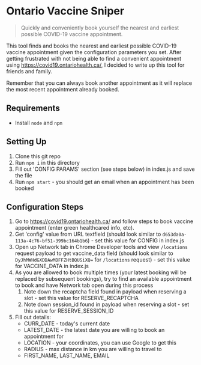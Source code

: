 # Ontario Vaccine Sniper

> Quickly and conveniently book yourself the nearest and earliest possible COVID-19 vaccine appointment.

This tool finds and books the nearest and earliest possible COVID-19 vaccine appointment given the configuration parameters you set. After getting frustrated with not being able to find a convenient appointment using https://covid19.ontariohealth.ca/, I decided to write up this tool for friends and family.

Remember that you can always book another appointment as it will replace the most recent appointment already booked.

## Requirements

- Install `node` and `npm`

## Setting Up

1. Clone this git repo
2. Run `npm i` in this directory
3. Fill out 'CONFIG PARAMS' section (see steps below) in index.js and save the file
4. Run `npm start` - you should get an email when an appointment has been booked

## Configuration Steps

1. Go to https://covid19.ontariohealth.ca/ and follow steps to book vaccine appointment (enter green healthcared info, etc).
2. Get 'config' value from URL textfield (should look similar to `d653da0a-113a-4c76-bf51-399bc164b1b6`) - set this value for CONFIG in index.js
3. Open up Network tab in Chrome Developer tools and view `/locations` request payload to get vaccine_data field (should look similar to `DyJhMWHdGXDDAwMDFFZHtBQUSiXQ=` for `/locations` request) - set this value for VACCINE_DATA in index.js
4. As you are allowed to book multiple times (your latest booking will be replaced by subsequent bookings), try to find an available appointment to book and have Network tab open during this process
   1. Note down the recaptcha field found in payload when reserving a slot - set this value for RESERVE_RECAPTCHA
   2. Note down session_id found in payload when reserving a slot - set this value for RESERVE_SESSION_ID
5. Fill out details:
   - CURR_DATE - today's current date
   - LATEST_DATE - the latest date you are willing to book an appointment for
   - LOCATION - your coordinates, you can use Google to get this
   - RADIUS - max distance in km you are willing to travel to
   - FIRST_NAME, LAST_NAME, EMAIL
